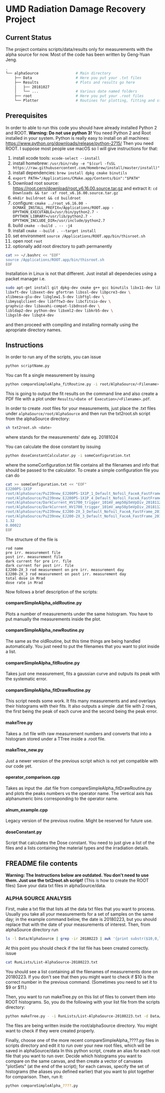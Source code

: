 
# UMD Radiation Damage Recovery Project

## Current Status
The project contains scripts/data/results only for measurements with the alpha source for now.
Most of the code has been written by Geng-Yuan Jeng.

```bash
.
└── alphaSource                 # Main directory
    ├── Data                    # Here you put your .txt files
    ├── Results                 # Plots and results go here
    │   ├── 20181027
    │   └── ...                 # Various date named folders
    ├── root                    # Here you put your .root files
    └── Plotter                 # Routines for plotting, fitting and style configuration
```
## Prerequisites
In order to able to run this code you should have already installed Python 2 and ROOT.
**Warning: Do not use python 3!**
You need Python 2 and Root installed in your system. Python is really easy to install on all machines: https://www.python.org/downloads/release/python-2715/
Then you need ROOT. I suppose most people use macOS so I will give instructions for that:
1) install xcode tools: ```xcode-select --install```
2) install homebrew: ```/usr/bin/ruby -e "$(curl -fsSL https://raw.githubusercontent.com/Homebrew/install/master/install)"```
3) install dependencies: ```brew install dpkg cmake binutils```
4) ```export PATH="/Applications/CMake.app/Contents/bin":"$PATH"```
5) Download root source: https://root.cern/download/root_v6.16.00.source.tar.gz and extract it: ```cd Downloads && tar -xf root_v6.16.00.source.tar.gz```
6) ```mkdir buildroot && cd buildroot```
7) configure: ```cmake ../root_v6.16.00 -DCMAKE_INSTALL_PREFIX=/Applications/ROOT.app -DPYTHON_EXECUTABLE=/usr/bin/python2.7 -DPYTHON_LIBRARY=/usr/lib/python2.7 -DPYTHON_INCLUDE_DIR=/usr/include/python2.7```
8) build ```cmake --build . -- -j4```
9) install ```cmake --build . --target install```
10) set environment ```source /Applications/ROOT.app/bin/thisroot.sh```
11) open root ```root```
12) optionally add root directory to path permanently
```bash
cat >> ~/.bashrc << "EOF"
source /Applications/ROOT.app/bin/thisroot.sh
EOF
```
Installation in Linux is not that different. Just install all dependecies using a packet manager i.e.
```bash
sudo apt-get install git dpkg-dev cmake g++ gcc binutils libx11-dev libxpm-dev \
libxft-dev libxext-dev gfortran libssl-dev libpcre3-dev \
xlibmesa-glu-dev libglew1.5-dev libftgl-dev \
libmysqlclient-dev libfftw3-dev libcfitsio-dev \
graphviz-dev libavahi-compat-libdnssd-dev \
libldap2-dev python-dev libxml2-dev libkrb5-dev \
libgsl0-dev libqt4-dev
```
and then proceed with compiling and installing normally using the apropriate directory names.

## Instructions
In order to run any of the scripts, you can issue
```bash
python scriptName.py
```

You can fit a single measurement by issuing
```bash
python compareSimpleAlpha_fitRoutine.py -i root/AlphaSource/<Filename>.root
```
This is going to output the fit results on the command line and also create a PDF file with a plot under ```Results/<Date of Execution>/<Filename>.pdf```.

In order to create .root files for your measurements, just place the .txt files under ```alphaSource/root/AlphaSource``` and then run the txt2root.sh script from the alphaSource directory:
```bash
sh txt2root.sh <date>
```
where <date> stands for the measurements' date eg. 20181024


You can calculate the dose constant by issuing
```bash
python doseConstantCalculator.py -i someConfiguration.txt
```
where the someConfiguration.txt file contains all the filenames and info that should be passed to the calculator.
To create a simple configuration file you can do
```bash
cat >> someConfiguration.txt << "EOF"
EJ200PS-1X1P
root/AlphaSource/Pu239new_EJ200PS-1X1P_1_Default_Nofoil_FaceA_FastFrame_20181129.root
root/AlphaSource/Pu239new_EJ200PS-1X1P_4_Default_Nofoil_FaceA_FastFrame_20181115.root
root/AlphaSource/DarkCurrent_HV1700_trigger_101mV_amp50p5mVpDiv_20181121.root
root/AlphaSource/DarkCurrent_HV1700_trigger_101mV_amp50p5mVpDiv_20181121.root
root/AlphaSource/Pu239new_EJ200-2X_3_Default_Nofoil_FaceA_FastFrame_20181129.root
root/AlphaSource/Pu239new_EJ200-2X_3_Default_Nofoil_FaceA_FastFrame_20181115.root
1.32
0.00022
EOF
```
The structure of the file is
```
rod name
pre irr. measurement file
post irr. measurement file
dark current for pre irr. file
dark current for post irr. file
EJ200-2X_3 rod measurement on pre irr. measurement day
EJ200-2X_3 rod measurement on post irr. measurement day
total dose in Mrad
dose rate in Mrad
```

Now follows a brief description of the scripts:
#### compareSimpleAlpha_oldRoutine.py
Plots a number of measurements under the same histogram. You have to put manually the measurements inside the plot.
#### compareSimpleAlpha_newRoutine.py
The same as the oldRoutine, but this time things are being handled automatically. You just need to put the filenames that you want to plot inside a list.
#### compareSimpleAlpha_fitRoutine.py
Takes just one measurement, fits a gaussian curve and outputs its peak with the systematic error.
#### compareSimpleAlpha_fitDrawRoutine.py
This script needs some work. It fits many measurements and and overlays their histograms with their fits. It also outputs a simple .dat file with 2 rows, the first being the peak of each curve and the second being the peak error.
#### makeTree.py
Takes a .txt file with raw measurement numbers and converts that into a histogram stored under a TTree inside a .root file.
#### makeTree_new.py
Just a newer version of the previous script which is not yet compatible with our code yet.
#### operator_comparison.cpp
Takes as input the .dat file from compareSimpleAlpha_fitDrawRoutine.py and plots the peaks numbers vs the operator name. The vertical axis has alphanumeric bins corresponding to the operator name.
#### alnum_example.cpp
Legacy version of the previous routine. Might be reserved for future use.
#### doseConstant.py
Script that calculates the Dose constant. You need to just give a list of the files and a lists containing the material types and the irradiation details.


## FREADME file contents
**Warning: The Instructions below are outdated. You don't need to use them. Just use the txt2root.sh script!**
(This is how to create the ROOT files)
Save your data txt files in alphaSource/data.

### ALPHA SOURCE ANALYSIS

First, make a txt file that lists all the data txt files that you want to process. Usually you take all your measurements for a set of samples on the same day; in the example command below, the date is 20180223, but you should replace that with the date of your measurements of interest. Then, from alphaSource directory run
```bash
ls -l Data/AlphaSource | grep -ir 20180223 | awk '{print substr($10,0,length($10))}' > RunLists/List-AlphaSource-20180223.txt
```
At this point you should check if the list file has been created correctly. issue
```bash
cat RunLists/List-AlphaSource-20180223.txt
```
You should see a list containing all the filenames of measurements done on 20180223. If you don't see that then you might want to check if $10 is the correct number in the previous command. (Sometimes you need to set it to $9 or $11.)

Then, you want to run makeTree.py on this list of files to convert them into ROOT histograms. So, you do the following with your list file from the scripts directory:
```bash
python makeTree.py - -i RunLists/List-AlphaSource-20180223.txt -d Data/AlphaSource
```
The files are being written inside the root/alphaSource directory. You might want to check if they were created properly.

Finally, choose one of the more recent compareSimpleAlpha_????.py files in scripts directory and edit it to run over your new root files, which will be saved in alphaSource/data
In this python script, create an alias for each root file that you want to run over. Decide which histograms you want to compare on the same canvas, and then create a vector of canvases "plotSets" (at the end of the script); for each canvas, specify the set of histograms (the aliases you defined earlier) that you want to plot together for comparison.
Then, run it:

```bash
python compareSimpleAlpha_????.py
```
